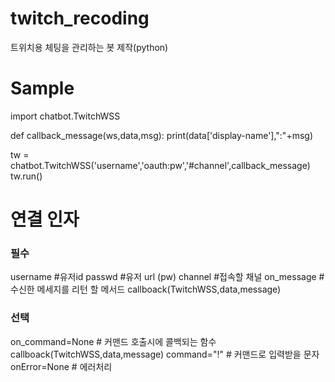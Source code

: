 # twitch_recoding



트위치용 체팅을 관리하는 봇 제작(python) 

Sample
=====

import chatbot.TwitchWSS

def callback_message(ws,data,msg):
    print(data['display-name'],":"+msg)
    
tw = chatbot.TwitchWSS('username','oauth:pw','#channel',callback_message)
tw.run()




연결 인자
=====

### 필수 ###
username #유저id
passwd #유저 url (pw)
channel #접속할 채널
on_message #수신한 메세지를 리턴 할 메서드   callboack(TwitchWSS,data,message)

### 선택 ###
on_command=None # 커맨드 호출시에 콜백되는 함수 callboack(TwitchWSS,data,message)
command="!" # 커맨드로 입력받을 문자
onError=None # 에러처리
